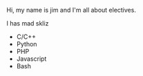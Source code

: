 Hi, my name is jim and I'm all about electives.

I has mad skliz
* C/C++
* Python
* PHP
* Javascript
* Bash